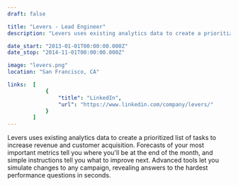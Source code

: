 ```yaml
---
draft: false

title: "Levers - Lead Engineer"
description: "Levers uses existing analytics data to create a prioritized list of tasks to increase revenue and customer acquisition. Forecasts of your most important metrics tell you where you'll be at the end of the month, and simple instructions tell you what to improve next. Advanced tools let you simulate changes to any campaign, revealing answers to the hardest performance questions in seconds."

date_start: "2013-01-01T00:00:00.000Z"
date_stop: "2014-11-01T00:00:00.000Z"

image: "levers.png"
location: "San Francisco, CA"

links:  [
            {
                "title": "LinkedIn",
                "url": "https://www.linkedin.com/company/levers/"
            }
        ]
---
```


Levers uses existing analytics data to create a prioritized list of tasks to increase revenue and customer acquisition. Forecasts of your most important metrics tell you where you'll be at the end of the month, and simple instructions tell you what to improve next. Advanced tools let you simulate changes to any campaign, revealing answers to the hardest performance questions in seconds.
